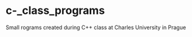 c-_class_programs
=================

Small rograms created during C++ class at Charles University in Prague
